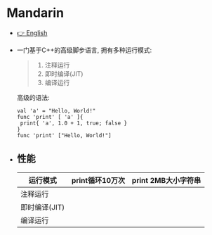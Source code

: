 # Mandarin

* [👉️ English]()
* 一门基于C++的高级脚步语言, 拥有多种运行模式:
  
  > 1. 注释运行
  > 2. 即时编译(JIT)
  > 3. 编译运行
  
  高级的语法:
  
  ```Mandarin
  val 'a' = "Hello, World!"
  func 'print' [ 'a' ]{
   print{ 'a', 1.0 + 1, true; false }
  }
  func 'print' ["Hello, World!"]
  ```
* ## 性能
  
  | 运行模式 | print循环10万次 | print 2MB大小字符串 |
  | -------- | --------------- | ------------------- |
  | 注释运行 |                 |                     |
  | 即时编译(JIT) |                 |                     |
  | 编译运行 |                 |                     |
  
  

